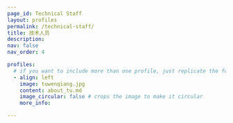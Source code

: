 ```yaml
---
page_id: Technical Staff
layout: profiles
permalink: /technical-staff/
title: 技术人员
description: 
nav: false
nav_order: 4

profiles:
  # if you want to include more than one profile, just replicate the following block
  - align: left
    image: tuwenqiang.jpg
    content: about_tu.md
    image_circular: false # crops the image to make it circular
    more_info: 

---
```

